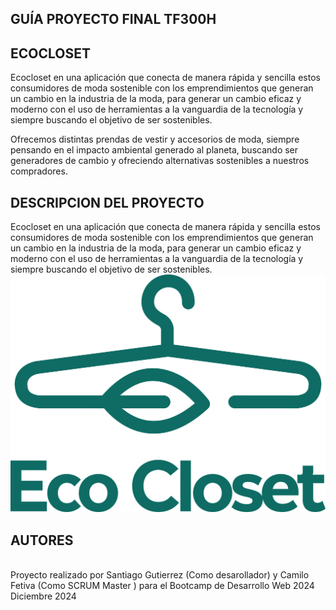 ## GUÍA PROYECTO FINAL TF300H

## ECOCLOSET

Ecocloset en una aplicación que conecta de manera rápida y sencilla estos consumidores de moda sostenible con los emprendimientos que generan un cambio en la industria de la moda, para generar un cambio eficaz y moderno con el uso de herramientas a la vanguardia de la tecnología y siempre buscando el objetivo de ser sostenibles.

Ofrecemos distintas prendas de vestir y accesorios de moda, siempre pensando en el impacto ambiental generado al planeta, buscando ser generadores de cambio y ofreciendo alternativas sostenibles a nuestros compradores.

## DESCRIPCION DEL PROYECTO

Ecocloset en una aplicación que conecta de manera rápida y sencilla estos consumidores de moda sostenible con los emprendimientos que generan un cambio en la industria de la moda, para generar un cambio eficaz y moderno con el uso de herramientas a la vanguardia de la tecnología y siempre buscando el objetivo de ser sostenibles.
![alt text](img-logo.png)

## AUTORES
<br> Proyecto realizado por Santiago Gutierrez (Como desarollador) y Camilo Fetiva (Como SCRUM Master ) para el Bootcamp de Desarrollo Web 2024  Diciembre 2024</br>